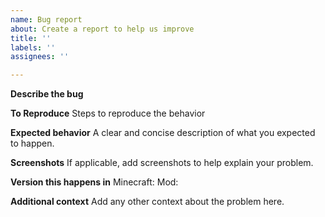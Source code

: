 ```yaml
---
name: Bug report
about: Create a report to help us improve
title: ''
labels: ''
assignees: ''

---
```


**Describe the bug**

**To Reproduce**
Steps to reproduce the behavior

**Expected behavior**
A clear and concise description of what you expected to happen.

**Screenshots**
If applicable, add screenshots to help explain your problem.

**Version this happens in**
Minecraft:
Mod:

**Additional context**
Add any other context about the problem here.
